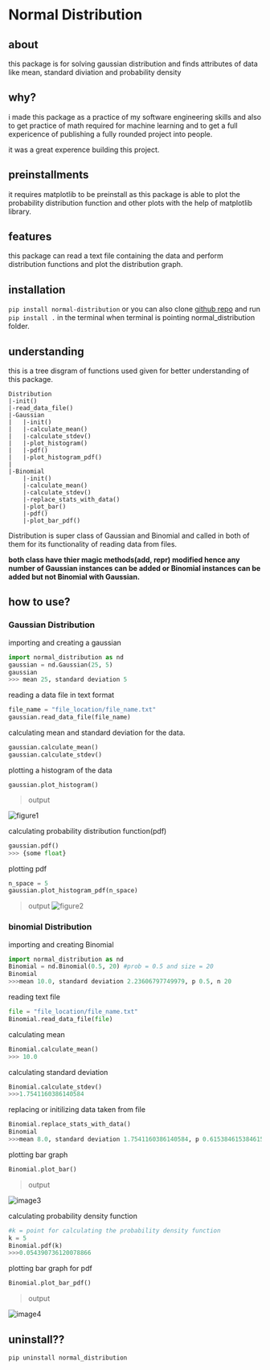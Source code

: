 # Normal Distribution
## about
this package is for solving gaussian distribution and finds attributes of data like mean, standard diviation and probability density
## why?
i made this package as a practice of my software engineering skills and also to get practice of math required for machine learning and to get a full expericence of publishing a fully rounded project into people.

it was a great experence building this project.
## preinstallments
it requires matplotlib to be preinstall as this package is able to plot the probability distribution function and other plots with the help of matplotlib library.

## features
this package can read a text file containing the data and perform distribution functions and plot the distribution graph.

## installation
`pip install normal-distribution` or you can also clone [github repo](https://github.com/kishoreKunisetty/normal_distribution) and run `pip install .` in the terminal when terminal is pointing normal_distribution folder.
## understanding
this is a tree disgram of functions used given for better understanding of this package.
```
Distribution
|-init()
|-read_data_file()
|-Gaussian
|   |-init()
|   |-calculate_mean()
|   |-calculate_stdev()
|   |-plot_histogram()
|   |-pdf()
|   |-plot_histogram_pdf()
|
|-Binomial
    |-init()
    |-calculate_mean()
    |-calculate_stdev()
    |-replace_stats_with_data()
    |-plot_bar()
    |-pdf()
    |-plot_bar_pdf()
```
Distribution is super class of Gaussian and Binomial and called in both of them for its functionality of reading data from files.

**both class have thier magic methods(add, repr) modified hence any number of Gaussian instances can be added or Binomial instances can be added but not Binomial with Gaussian.**

## how to use?
### Gaussian Distribution
importing and creating a gaussian 
```python
import normal_distribution as nd
gaussian = nd.Gaussian(25, 5)
gaussian
>>> mean 25, standard deviation 5
```
reading a data file in text format
```python
file_name = "file_location/file_name.txt"
gaussian.read_data_file(file_name)
```
calculating mean and standard deviation for the data.
```python
gaussian.calculate_mean()
gaussian.calculate_stdev()
```

plotting a histogram of the data
```
gaussian.plot_histogram()
```
>output

![figure1](images/Figure_1.png)

calculating probability distribution function(pdf)
```python
gaussian.pdf()
>>> {some float}
```

plotting pdf
```python
n_space = 5
gaussian.plot_histogram_pdf(n_space)
```
>output
![figure2](images/Figure_2.png)

### binomial Distribution
importing and creating Binomial
```python
import normal_distribution as nd
Binomial = nd.Binomial(0.5, 20) #prob = 0.5 and size = 20
Binomial
>>>mean 10.0, standard deviation 2.23606797749979, p 0.5, n 20
```
reading text file
```python
file = "file_location/file_name.txt"
Binomial.read_data_file(file)
```
calculating mean
```python
Binomial.calculate_mean()
>>> 10.0
```
calculating standard deviation
```python
Binomial.calculate_stdev()
>>>1.7541160386140584
```
replacing or initilizing data taken from file
```python
Binomial.replace_stats_with_data()
Binomial
>>>mean 8.0, standard deviation 1.7541160386140584, p 0.6153846153846154, n 13
```
plotting bar graph
```python
Binomial.plot_bar()
```
>output

![image3](images/Figure_3.png)

calculating probability density function
```python
#k = point for calculating the probability density function
k = 5
Binomial.pdf(k)
>>>0.054390736120078866
```
plotting bar graph for pdf
```python
Binomial.plot_bar_pdf()
```
>output

![image4](images/Figure_4.png)

## uninstall??
`pip uninstall normal_distribution`

